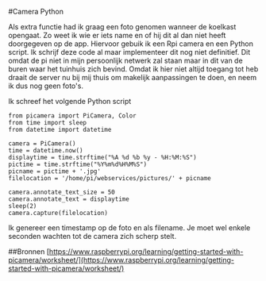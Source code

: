#Camera Python
	
Als extra functie had ik graag een foto genomen wanneer de koelkast opengaat.  Zo weet ik wie er iets name en of hij dit al dan niet heeft doorgegeven op de app. Hiervoor gebuik ik een Rpi camera en een Python script. Ik schrijf deze code al maar implementeer dit nog niet definitief. Dit omdat de pi niet in mijn persoonlijk netwerk zal staan maar in dit van de buren waar het tuinhuis zich bevind. Omdat ik hier niet altijd toegang tot heb draait de server nu bij mij thuis om makelijk aanpassingen te doen, en neem ik dus nog geen foto's. 

Ik schreef het volgende Python script

	from picamera import PiCamera, Color
	from time import sleep
	from datetime import datetime
	
	camera = PiCamera()
	time = datetime.now()
	displaytime = time.strftime("%A %d %b %y - %H:%M:%S")
	pictime = time.strftime("%Y%m%d%H%M%S")
	picname = pictime + '.jpg'
	filelocation = '/home/pi/webservices/pictures/' + picname
	
	camera.annotate_text_size = 50
	camera.annotate_text = displaytime
	sleep(2)
	camera.capture(filelocation)

Ik genereer een timestamp op de foto en als filename. Je moet wel enkele seconden wachten tot de camera zich scherp stelt.

##Bronnen
[https://www.raspberrypi.org/learning/getting-started-with-picamera/worksheet/](https://www.raspberrypi.org/learning/getting-started-with-picamera/worksheet/)